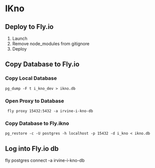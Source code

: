 # IKno

## Deploy to Fly.io

1. Launch
1. Remove node_modules from gitignore
1. Deploy

## Copy Database to Fly.io 

### Copy Local Database

```
pg_dump -F t i_kno_dev > ikno.db
```

### Open Proxy to Database

```
 fly proxy 15432:5432 -a irvine-i-kno-db
```

### Copy Database to Fly.ikno

```
pg_restore -c -U postgres -h localhost -p 15432 -d i_kno < ikno.db
```



## Log into Fly.io db
fly postgres connect -a irvine-i-kno-db